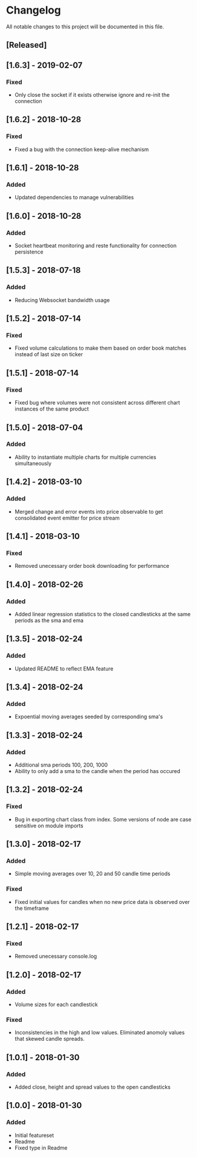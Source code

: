 # Changelog
All notable changes to this project will be documented in this file.


## [Released]

## [1.6.3] - 2019-02-07
### Fixed
- Only close the socket if it exists otherwise ignore and re-init the connection

## [1.6.2] - 2018-10-28
### Fixed
- Fixed a bug with the connection keep-alive mechanism

## [1.6.1] - 2018-10-28
### Added
- Updated dependencies to manage vulnerabilities

## [1.6.0] - 2018-10-28
### Added
- Socket heartbeat monitoring and reste functionality for connection persistence

## [1.5.3] - 2018-07-18
### Added
- Reducing Websocket bandwidth usage

## [1.5.2] - 2018-07-14
### Fixed
- Fixed volume calculations to make them based on order book matches instead of last size on ticker

## [1.5.1] - 2018-07-14
### Fixed
- Fixed bug where volumes were not consistent across different chart instances of the same product

## [1.5.0] - 2018-07-04
### Added
- Ability to instantiate multiple charts for multiple currencies simultaneously

## [1.4.2] - 2018-03-10
### Added
- Merged change and error events into price observable to get consolidated event emitter for price stream

## [1.4.1] - 2018-03-10
### Fixed
- Removed unecessary order book downloading for performance

## [1.4.0] - 2018-02-26
### Added
- Added linear regression statistics to the closed candlesticks at the same periods as the sma and ema

## [1.3.5] - 2018-02-24
### Added
- Updated README to reflect EMA feature

## [1.3.4] - 2018-02-24
### Added
- Expoential moving averages seeded by corresponding sma's

## [1.3.3] - 2018-02-24
### Added
- Additional sma periods 100, 200, 1000
- Ability to only add a sma to the candle when the period has occured

## [1.3.2] - 2018-02-24
### Fixed
- Bug in exporting chart class from index.  Some versions of node are case sensitive on module imports

## [1.3.0] - 2018-02-17
### Added
- Simple moving averages over 10, 20 and 50 candle time periods

### Fixed
- Fixed initial values for candles when no new price data is observed over the timeframe

## [1.2.1] - 2018-02-17
### Fixed
- Removed unecessary console.log

## [1.2.0] - 2018-02-17
### Added
- Volume sizes for each candlestick

### Fixed
- Inconsistencies in the high and low values.  Eliminated anomoly values that skewed candle spreads.

## [1.0.1] - 2018-01-30
### Added
- Added close, height and spread values to the open candlesticks

## [1.0.0] - 2018-01-30
### Added
- Initial featureset
- Readme
- Fixed type in Readme
